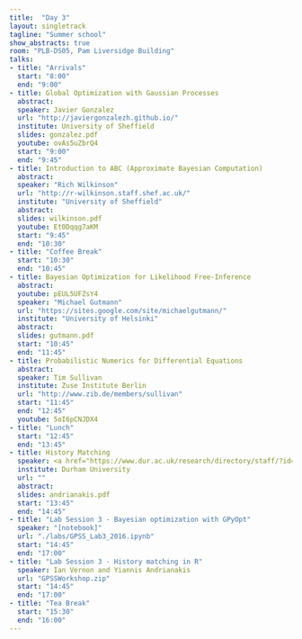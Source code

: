 ```yaml
---
title:  "Day 3"
layout: singletrack
tagline: "Summer school"
show_abstracts: true
room: "PLB-DS05, Pam Liversidge Building"
talks:
- title: "Arrivals"
  start: "8:00"
  end: "9:00"
- title: Global Optimization with Gaussian Processes
  abstract:
  speaker: Javier Gonzalez
  url: "http://javiergonzalezh.github.io/"
  institute: University of Sheffield
  slides: gonzalez.pdf
  youtube: ovAs5uZbrQ4
  start: "9:00"
  end: "9:45"
- title: Introduction to ABC (Approximate Bayesian Computation)
  abstract:
  speaker: "Rich Wilkinson"
  url: "http://r-wilkinson.staff.shef.ac.uk/"
  institute: "University of Sheffield"
  abstract:
  slides: wilkinson.pdf
  youtube: Et0Dqqg7aKM
  start: "9:45"
  end: "10:30"
- title: "Coffee Break"
  start: "10:30"
  end: "10:45"
- title: Bayesian Optimization for Likelihood Free-Inference
  abstract:
  youtube: pEUL5UFZsY4
  speaker: "Michael Gutmann"
  url: "https://sites.google.com/site/michaelgutmann/"
  institute: "University of Helsinki"
  abstract:
  slides: gutmann.pdf
  start: "10:45"
  end: "11:45"
- title: Probabilistic Numerics for Differential Equations
  abstract:
  speaker: Tim Sullivan
  institute: Zuse Institute Berlin
  url: "http://www.zib.de/members/sullivan"
  start: "11:45"
  end: "12:45"
  youtube: 5oI6pCNJDX4
- title: "Lunch"
  start: "12:45"
  end: "13:45"
- title: History Matching
  speaker: <a href="https://www.dur.ac.uk/research/directory/staff/?id=3289">Ian Vernon</a> and <a href="http://www.lshtm.ac.uk/aboutus/people/andrianakis.ioannis">Ioannis Andrianakis</a>
  institute: Durham University
  url: ""
  abstract:
  slides: andrianakis.pdf
  start: "13:45"
  end: "14:45"
- title: "Lab Session 3 - Bayesian optimization with GPyOpt"
  speaker: "[notebook]"
  url: "./labs/GPSS_Lab3_2016.ipynb"
  start: "14:45"
  end: "17:00"
- title: "Lab Session 3 - History matching in R"
  speaker: Ian Vernon and Yiannis Andrianakis
  url: "GPSSWorkshop.zip"
  start: "14:45"
  end: "17:00"
- title: "Tea Break"
  start: "15:30"
  end: "16:00"
---
```

